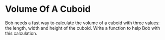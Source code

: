 # Volume Of A Cuboid

Bob needs a fast way to calculate the volume of a cuboid with three values: the length, width and height of the cuboid. Write a function to help Bob with this calculation.
